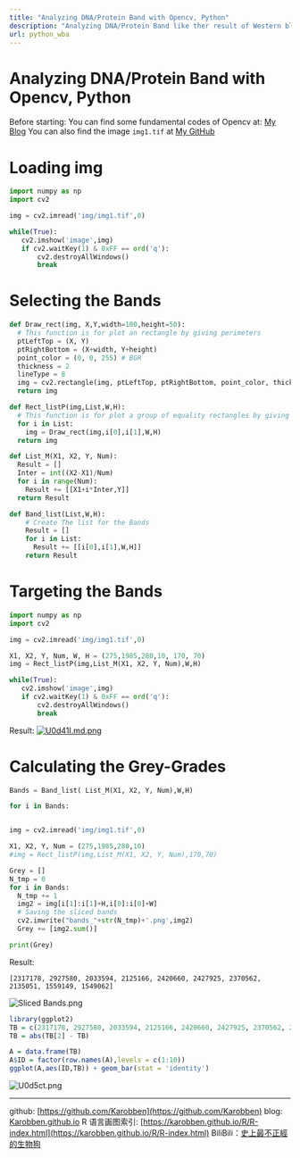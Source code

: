 ```yaml
---
title: "Analyzing DNA/Protein Band with Opencv, Python"
description: "Analyzing DNA/Protein Band like ther result of Western blot with Opencv, Python"
url: python_wba
---
```


# Analyzing DNA/Protein Band with Opencv, Python

Before starting:
You can find some fundamental codes of Opencv at: [My Blog](https://karobben.github.io/Python/OpenCV.html)
You can also find the image `img1.tif` at [My GitHub](https://github.com/Karobben/Western_blot/tree/master/img)
# Loading img

```python
import numpy as np
import cv2

img = cv2.imread('img/img1.tif',0)

while(True):
   cv2.imshow('image',img)
   if cv2.waitKey(1) & 0xFF == ord('q'):
       cv2.destroyAllWindows()
       break
```


# Selecting the Bands

```python
def Draw_rect(img, X,Y,width=100,height=50):
  # This function is for plot an rectangle by giving perimeters
  ptLeftTop = (X, Y)
  ptRightBottom = (X+width, Y+height)
  point_color = (0, 0, 255) # BGR
  thickness = 2
  lineType = 8
  img = cv2.rectangle(img, ptLeftTop, ptRightBottom, point_color, thickness, lineType)
  return img

def Rect_listP(img,List,W,H):
  # This function is for plot a group of equality rectangles by giving perimeters
  for i in List:
    img = Draw_rect(img,i[0],i[1],W,H)
  return img

def List_M(X1, X2, Y, Num):
  Result = []
  Inter = int((X2-X1)/Num)
  for i in range(Num):
    Result += [[X1+i*Inter,Y]]
  return Result

def Band_list(List,W,H):
    # Create The list for the Bands
    Result = []
    for i in List:
      Result += [[i[0],i[1],W,H]]
    return Result
```

# Targeting the Bands
```python
import numpy as np
import cv2

img = cv2.imread('img/img1.tif',0)

X1, X2, Y, Num, W, H = (275,1985,280,10, 170, 70)
img = Rect_listP(img,List_M(X1, X2, Y, Num),W,H)

while(True):
   cv2.imshow('image',img)
   if cv2.waitKey(1) & 0xFF == ord('q'):
       cv2.destroyAllWindows()
       break
```

Result:
[![U0d41I.md.png](https://s1.ax1x.com/2020/07/15/U0d41I.md.png)](https://imgchr.com/i/U0d41I)


# Calculating the Grey-Grades

```python
Bands = Band_list( List_M(X1, X2, Y, Num),W,H)

for i in Bands:


img = cv2.imread('img/img1.tif',0)

X1, X2, Y, Num = (275,1985,280,10)
#img = Rect_listP(img,List_M(X1, X2, Y, Num),170,70)

Grey = []
N_tmp = 0
for i in Bands:
  N_tmp += 1
  img2 = img[i[1]:i[1]+H,i[0]:i[0]+W]
  # Saving the sliced bands
  cv2.imwrite("bands_"+str(N_tmp)+'.png',img2)
  Grey += [img2.sum()]

print(Grey)
```

Result:
```
[2317178, 2927580, 2033594, 2125166, 2420660, 2427925, 2370562, 2135051, 1559149, 1549062]
```

![Sliced Bands.png](https://s1.ax1x.com/2020/07/15/U0dh9A.png)

```R
library(ggplot2)
TB = c(2317178, 2927580, 2033594, 2125166, 2420660, 2427925, 2370562, 2135051, 1559149, 1549062)
TB = abs(TB[2] - TB)

A = data.frame(TB)
A$ID = factor(row.names(A),levels = c(1:10))
ggplot(A,aes(ID,TB)) + geom_bar(stat = 'identity')
```

![U0d5ct.png](https://s1.ax1x.com/2020/07/15/U0d5ct.png)


---
github: [https://github.com/Karobben](https://github.com/Karobben)
blog: [Karobben.github.io](http://Karobben.github.io)
R 语言画图索引: [https://karobben.github.io/R/R-index.html](https://karobben.github.io/R/R-index.html)
BiliBili：[史上最不正經的生物狗](https://space.bilibili.com/393056819)
